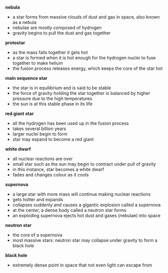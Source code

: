 **nebula**
- a star forms from massive clouds of dust and gas in space, also known as a nebula
- nebulae are mostly composed of hydrogen
- gravity begins to pull the dust and gas together

**protostar**
- as the mass falls together it gets hot
- a star is formed when it is hot enough for the hydrogen nuclei to fuse together to make helium
- the fusion process releases energy, which keeps the core of the star hot

**main sequence star**
- the star is in equilibrium and is said to be stable
- the force of gravity holding the star together is balanced by higher pressure due to the high temperatures
- the sun is at this stable phase in its life

**red giant star**
- all the hydrogen has been used up in the fusion process
- takes several billion years
- larger nuclei begin to form
- star may expand to become a red giant

**white dwarf**
- all nuclear reactions are over
- small star such as the sun may begin to contract under pull of gravity
- in this instance, star becomes a white dwarf
- fades and changes colour as it cools

**supernova**
- a large star with more mass will continue making nuclear reactions 
- gets hotter and expands
- collapses suddenly and causes a gigantic explosion called a supernova
- at the center, a dense body called a neutron star forms
- an exploding supernova ejects hot dust and gases (nebulae) into space

**neutron star**
- the core of a supernova
- most massive stars: neutron star may collapse under gravity to form a black hole

**black hole**
- extremely dense point in space that not even light can escape from